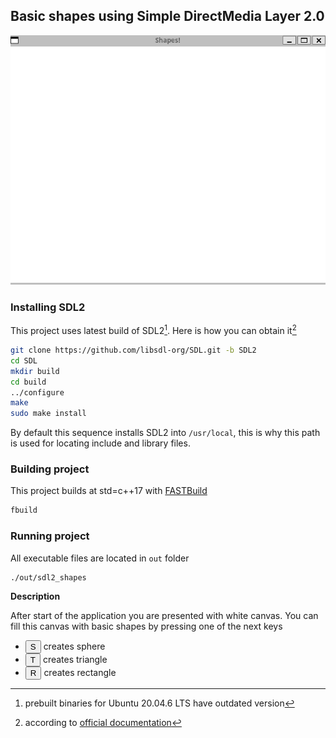 ## Basic shapes using Simple DirectMedia Layer 2.0

![preview](preview.gif)

### Installing SDL2

This project uses latest build of SDL2[^1]. Here is how you can obtain it[^2]
```bash
git clone https://github.com/libsdl-org/SDL.git -b SDL2
cd SDL
mkdir build
cd build
../configure
make
sudo make install
```

By default this sequence installs SDL2 into `/usr/local`, this is why this path
is used for locating include and library files.

### Building project

This project builds at std=c++17 with [FASTBuild](https://fastbuild.org/docs/home.html)

```bash
fbuild
```

### Running project

All executable files are located in `out` folder

```bash
./out/sdl2_shapes
```

**Description**

After start of the application you are presented with white canvas.
You can fill this canvas with basic shapes by pressing one of the next keys
* <button>S</button> creates sphere
* <button>T</button> creates triangle
* <button>R</button> creates rectangle

[^1]: prebuilt binaries for Ubuntu 20.04.6 LTS have outdated version  
[^2]: according to [official documentation](https://wiki.libsdl.org/SDL2/Installation)
